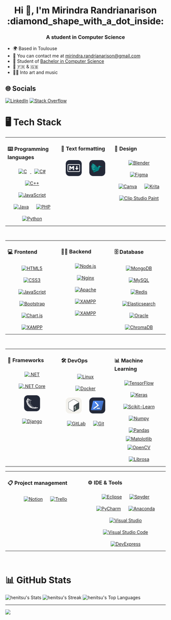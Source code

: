 <!--
**henitsu/henitsu** is a ✨ _special_ ✨ repository because its `README.md` (this file) appears on your GitHub profile.

- 🔭 I’m currently working on ...
- 🌱 I’m currently learning ...
- 👯 I’m looking to collaborate on ...
- 🤔 I’m looking for help with ...
- 💬 Ask me about ...
- 📫 How to reach me: ...
- 😄 Pronouns: ...
-->

<h1 align="center">Hi 👋, I'm Mirindra Randrianarison :diamond_shape_with_a_dot_inside:</h1>
<h3 align="center">A student in Computer Science</h3>

* 🌍 Based in Toulouse
* 📧 You can contact me at [mirindra.randrianarison@gmail.com](mailto:mirindra.randrianarison@gmail.com)
* 📓 Student of [Bachelor in Computer Science](https://iut.univ-tlse3.fr/bachelor-specialite-informatique)
* 💬 🇫🇷 & 🇬🇧
* 🎨🎼 Into art and music

## 🌐 Socials
[![LinkedIn](https://img.shields.io/badge/LinkedIn-%230077B5.svg?logo=linkedin&logoColor=white)](https://linkedin.com/in/mirindra-randrianarison-ratsiandavana) [![Stack Overflow](https://img.shields.io/badge/-Stackoverflow-FE7A16?logo=stack-overflow&logoColor=white)](https://stackoverflow.com/users/23057592) 


# 🖥️ Tech Stack  
<table><tr><td valign="top" width="33%">



### ⌨️ Programming languages  
<div align="center">  
<a href="https://www.cprogramming.com/" target="_blank"><img style="margin: 10px" src="https://profilinator.rishav.dev/skills-assets/c-original.svg" alt="C" height="50" />
<a href="https://docs.microsoft.com/en-us/dotnet/csharp/" target="_blank"><img style="margin: 10px" src="https://profilinator.rishav.dev/skills-assets/csharp-original.svg" alt="C#" height="50" /> 
<a href="https://www.cplusplus.com/" target="_blank"><img style="margin: 10px" src="https://profilinator.rishav.dev/skills-assets/cplusplus-original.svg" alt="C++" height="50" /></a>  
<a href="https://www.javascript.com/" target="_blank"><img style="margin: 10px" src="https://profilinator.rishav.dev/skills-assets/javascript-original.svg" alt="JavaScript" height="50" /></a>  
<a href="https://www.java.com/" target="_blank"><img style="margin: 10px" src="https://profilinator.rishav.dev/skills-assets/java-original-wordmark.svg" alt="Java" height="50" /></a>  
<a href="https://www.php.net/" target="_blank"><img style="margin: 10px" src="https://profilinator.rishav.dev/skills-assets/php-original.svg" alt="PHP" height="50" /></a>  
<a href="https://www.python.org/" target="_blank"><img style="margin: 10px" src="https://profilinator.rishav.dev/skills-assets/python-original.svg" alt="Python" height="50" /></a>  
</div>

<td valign="top" width="33%">



### 📜 Text formatting
<div align="center">
<a href="https://www.markdownguide.org/" target="_blank"><img style="margin: 10px" src="https://github.com/tandpfun/skill-icons/blob/main/icons/Markdown-Dark.svg" alt="Markdown" height="50" /></a>
<a href="https://www.latex-project.org/" target="_blank"><img style="margin: 10px" src="https://github.com/tandpfun/skill-icons/blob/main/icons/LaTeX-Dark.svg" alt="LaTeX" height="50" /></a>

</div>

</td><td valign="top" width="33%">



### 🎨 Design  
<div align="center">  
<a href="https://www.blender.org/" target="_blank"><img style="margin: 10px" src="https://profilinator.rishav.dev/skills-assets/blender_community_badge_white.svg" alt="Blender" height="50" /></a>  
<a href="https://www.figma.com/" target="_blank"><img style="margin: 10px" src="https://profilinator.rishav.dev/skills-assets/figma-icon.svg" alt="Figma" height="50" /></a>  
<a href="https://www.canva.com/" target="_blank"><img style="margin: 10px" src="https://cdn.jsdelivr.net/gh/devicons/devicon@latest/icons/canva/canva-original.svg" alt="Canva" height="50" /></a>
<a href="https://krita.org/en/" target="_blank"><img style="margin: 10px" src="https://play-lh.googleusercontent.com/E3uJLPPh5EGYJ5A15eYTdSFCxv-ZHrt4X0bU7T2-N4SRRzDY1iDg_mLPk_RN_hOvyQ=w240-h480" alt="Krita" height="50" /></a>
<a href="https://www.clipstudio.net/fr/" target="_blank"><img style="margin: 10px" src="https://upload.wikimedia.org/wikipedia/en/6/66/Clip_Studio_Paint_app_logo.png" alt="Clip Studio Paint" height="50" /></a>
</div>

</td></tr></table>  

<br/>  

<table><tr><td valign="top" width="33%">



### 💻 Frontend  
<div align="center">  
<a href="https://en.wikipedia.org/wiki/HTML5" target="_blank"><img style="margin: 10px" src="https://profilinator.rishav.dev/skills-assets/html5-original-wordmark.svg" alt="HTML5" height="50" /></a>  
<a href="https://www.w3schools.com/css/" target="_blank"><img style="margin: 10px" src="https://profilinator.rishav.dev/skills-assets/css3-original-wordmark.svg" alt="CSS3" height="50" /></a>
<a href="https://www.javascript.com/" target="_blank"><img style="margin: 10px" src="https://profilinator.rishav.dev/skills-assets/javascript-original.svg" alt="JavaScript" height="50" /></a> 
<a href="https://getbootstrap.com/docs/3.4/javascript/" target="_blank"><img style="margin: 10px" src="https://cdn.jsdelivr.net/gh/devicons/devicon@latest/icons/bootstrap/bootstrap-original.svg" alt="Bootstrap" height="50" /></a>  
<a href="https://www.chartjs.org/" target="_blank"><img style="margin: 10px" src="https://profilinator.rishav.dev/skills-assets/logo-title.svg" alt="Chart.js" height="50" /></a>
<a href="https://glitch.com/" target="_blank"><img style="margin: 10px" src="https://media.dev.to/cdn-cgi/image/width=320,height=320,fit=cover,gravity=auto,format=auto/https%3A%2F%2Fdev-to-uploads.s3.amazonaws.com%2Fuploads%2Forganization%2Fprofile_image%2F609%2F21477ab0-e36f-4e4a-a02a-7074a782d4f2.png" alt="XAMPP" height="50" /></a>
</div>

</td><td valign="top" width="33%">



### 👩‍💻 Backend  
<div align="center">  
<a href="https://nodejs.org/" target="_blank"><img style="margin: 10px" src="https://profilinator.rishav.dev/skills-assets/nodejs-original-wordmark.svg" alt="Node.js" height="50" /></a>  
<a href="https://www.nginx.com/" target="_blank"><img style="margin: 10px" src="https://profilinator.rishav.dev/skills-assets/nginx-original.svg" alt="Nginx" height="50" /></a>  
<a href="https://www.apache.org/" target="_blank"><img style="margin: 10px" src="https://upload.wikimedia.org/wikipedia/commons/7/7e/Apache_Feather_Logo.svg" alt="Apache" height="50" /></a>
<a href="https://www.apachefriends.org/" target="_blank"><img style="margin: 10px" src="https://profilinator.rishav.dev/skills-assets/xampp.png" alt="XAMPP" height="50" /></a>
<a href="https://glitch.com/" target="_blank"><img style="margin: 10px" src="https://media.dev.to/cdn-cgi/image/width=320,height=320,fit=cover,gravity=auto,format=auto/https%3A%2F%2Fdev-to-uploads.s3.amazonaws.com%2Fuploads%2Forganization%2Fprofile_image%2F609%2F21477ab0-e36f-4e4a-a02a-7074a782d4f2.png" alt="XAMPP" height="50" /></a>
</td><td valign="top" width="33%">



### 🗄 Database  
<div align="center">  
<a href="https://www.mongodb.com/" target="_blank"><img style="margin: 10px" src="https://profilinator.rishav.dev/skills-assets/mongodb-original-wordmark.svg" alt="MongoDB" height="50" /></a>  
<a href="https://www.mysql.com/" target="_blank"><img style="margin: 10px" src="https://profilinator.rishav.dev/skills-assets/mysql-original-wordmark.svg" alt="MySQL" height="50" /></a> 
<a href="https://redis.io/" target="_blank"><img style="margin: 10px" src="https://profilinator.rishav.dev/skills-assets/redis-original-wordmark.svg" alt="Redis" height="50" /></a>   
<a href="https://www.elastic.co/" target="_blank"><img style="margin: 10px" src="https://cdn.jsdelivr.net/gh/devicons/devicon@latest/icons/elasticsearch/elasticsearch-original.svg" alt="Elasticsearch" height="50" /></a>
<a href="https://www.oracle.com/fr/" target="_blank"><img style="margin: 10px" src="https://cdn.jsdelivr.net/gh/devicons/devicon@latest/icons/oracle/oracle-original.svg" alt="Oracle" height="50"/> </a>
<a href="https://www.trychroma.com/" target="_blank"><img style="margin: 10px" src="https://www.trychroma.com/chroma-logo.png" alt="ChromaDB" height="50"/></a>
</div> 

</td></tr></table>  

<br/>  

<table><tr><td valign="top" width="33%">

### 🧰 Frameworks
<div align="center">
<a href="https://dotnet.microsoft.com/" target="_blank"><img style="margin: 10px" src="https://cdn.jsdelivr.net/gh/devicons/devicon@latest/icons/dot-net/dot-net-original-wordmark.svg" alt=".NET" height="50" /></a>
<a href="https://dotnet.microsoft.com/" target="_blank"><img style="margin: 10px" src="https://cdn.jsdelivr.net/gh/devicons/devicon@latest/icons/dotnetcore/dotnetcore-original.svg" alt=".NET Core" height="50" /></a>
<a href="https://flask.palletsprojects.com/" target="_blank"><img style="margin: 10px" src="https://github.com/tandpfun/skill-icons/blob/main/icons/Flask-Dark.svg" alt="Flask" height="50" /></a>
<a href="https://www.djangoproject.com/" target="_blank"><img style="margin: 10px" src="https://profilinator.rishav.dev/skills-assets/django-original.svg" alt="Django" height="50" /></a>
</div>
</td><td valign="top" width="33%">



### 🛠 DevOps  
<div align="center">  
<a href="https://www.linux.org/" target="_blank"><img style="margin: 10px" src="https://profilinator.rishav.dev/skills-assets/linux-original.svg" alt="Linux" height="50" /></a>  
<a href="https://www.docker.com/" target="_blank"><img style="margin: 10px" src="https://profilinator.rishav.dev/skills-assets/docker-original-wordmark.svg" alt="Docker" height="50" />
<a href="https://www.gnu.org/software/bash/" target="_blank"><img style="margin: 10px" src="https://github.com/tandpfun/skill-icons/blob/main/icons/Bash-Light.svg" alt="Bash" height="50" /></a>
<a href="https://docs.microsoft.com/en-us/powershell/" target="_blank"><img style="margin: 10px" src="https://github.com/tandpfun/skill-icons/blob/main/icons/Powershell-Dark.svg" alt="PowerShell" height="50" /></a>
<a href="https://about.gitlab.com/" target="_blank"><img style="margin: 10px" src="https://cdn.jsdelivr.net/gh/devicons/devicon@latest/icons/gitlab/gitlab-original-wordmark.svg" alt="GitLab" height="50" /></a>
<a href="https://git-scm.com/" target="_blank"><img style="margin: 10px" src="https://cdn.jsdelivr.net/gh/devicons/devicon@latest/icons/git/git-original.svg" alt="Git" height="50"/></a>
          
</div>

</td><td valign="top" width="33%">



### 📊 Machine Learning  
<div align="center">  
<a href="https://www.tensorflow.org/" target="_blank"><img style="margin: 10px" src="https://profilinator.rishav.dev/skills-assets/tensorflow-icon.svg" alt="TensorFlow" height="50" /></a>  
<a href="https://keras.io/" target="_blank"><img style="margin: 10px" src="https://upload.wikimedia.org/wikipedia/commons/a/ae/Keras_logo.svg" alt="Keras" height="50" /></a>
<a href="https://scikit-learn.org/stable/" target="_blank"><img style="margin: 10px" src="https://upload.wikimedia.org/wikipedia/commons/0/05/Scikit_learn_logo_small.svg" alt="Scikit-Learn" height="50" /></a>  
<a href="https://www.numpy.org/" target="_blank"><img style="margin: 10px" src="https://upload.wikimedia.org/wikipedia/commons/3/31/NumPy_logo_2020.svg" alt="Numpy" height="50" /></a>  
<a href="https://pandas.pydata.org/" target="_blank"><img style="margin: 10px" src="https://upload.wikimedia.org/wikipedia/commons/e/ed/Pandas_logo.svg" alt="Pandas" height="50" /></a>
<a href="https://matplotlib.org/" target="_blank"><img src="https://cdn.jsdelivr.net/gh/devicons/devicon@latest/icons/matplotlib/matplotlib-original.svg" alt="Matplotlib" height="50"/> </a>
<a href="https://opencv.org/" target="_blank"><img style="margin: 10px" src="https://upload.wikimedia.org/wikipedia/commons/3/32/OpenCV_Logo_with_text_svg_version.svg" alt="OpenCV" height="50" /></a>
<a href="https://librosa.org/doc/latest/index.html" target="_blank"><img style="margin: 10px" src="https://librosa.org/doc/latest/_static/librosa_logo_text.svg" alt="Librosa" height="50" /></a>

</div>
</td></tr></table>

<table><tr><td valign="top" width="50%">


          
### 📋 Project management
<div align="center">
  <a href="https://www.notion.so/" target="_blank"><img style="margin: 10px" src="https://cdn.jsdelivr.net/gh/devicons/devicon@latest/icons/notion/notion-original.svg" alt="Notion" height="50" /></a>
  <a href="https://trello.com/" target="_blank"><img style="margin: 10px" src="https://cdn.jsdelivr.net/gh/devicons/devicon@latest/icons/trello/trello-original.svg" alt="Trello" height="50" /></a>
</div>
</td><td valign="top" width="50%">



### ⚙ IDE & Tools
<div align="center">
<a href="https://eclipseide.org/" target="_blank"><img style="margin: 10px" src="https://cdn.jsdelivr.net/gh/devicons/devicon@latest/icons/eclipse/eclipse-original.svg" alt="Eclipse" height="50" /></a>
<a href="https://www.spyder-ide.org/" target="_blank"><img style="margin: 10px" src="https://cdn.jsdelivr.net/gh/devicons/devicon@latest/icons/spyder/spyder-original.svg" alt="Spyder" height="50" /></a>
<a href="https://www.jetbrains.com/fr-fr/pycharm/" target="_blank"><img style="margin: 10px" src="https://cdn.jsdelivr.net/gh/devicons/devicon@latest/icons/pycharm/pycharm-original.svg" alt="PyCharm" height="50" /></a>
<a href="https://www.anaconda.com/" target="_blank"><img style="margin: 10px" src="https://cdn.jsdelivr.net/gh/devicons/devicon@latest/icons/anaconda/anaconda-original.svg" alt="Anaconda" height="50" /></a>
<a href="https://visualstudio.microsoft.com/" target="_blank"><img style="margin: 10px" src="https://upload.wikimedia.org/wikipedia/commons/2/2c/Visual_Studio_Icon_2022.svg" alt="Visual Studio" height="50" /></a>
<a href="https://code.visualstudio.com/" target="_blank"><img style="margin: 10px" src="https://cdn.jsdelivr.net/gh/devicons/devicon@latest/icons/vscode/vscode-original.svg" alt="Visual Studio Code" height="50" /></a>
<a href="https://www.devexpress.com/" target="_blank"><img style="margin: 10px" src="https://seeklogo.com/images/D/devexpress-logo-F0F0CD7FCF-seeklogo.com.png" alt="DevExpress" height="50" /></a>
</div>

</td></tr></table>  

<br/>  


# 📊 GitHub Stats
![henitsu's Stats](https://github-readme-stats.vercel.app/api?username=henitsu&theme=monokai&show_icons=true&hide_border=true&count_private=true)
![henitsu's Streak](https://github-readme-streak-stats.herokuapp.com/?user=henitsu&theme=monokai&hide_border=true)
![henitsu's Top Languages](https://github-readme-stats.vercel.app/api/top-langs/?username=henitsu&theme=monokai&show_icons=true&hide_border=true&layout=compact)

---
[![](https://visitcount.itsvg.in/api?id=henitsu&icon=0&color=0)](https://visitcount.itsvg.in)

<!-- Proudly created with GPRM ( https://gprm.itsvg.in ) -->
